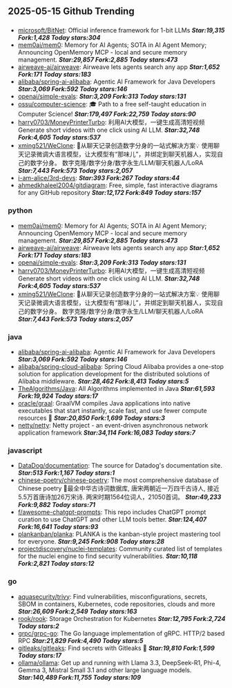 ## 2025-05-15 Github Trending

### 
* [microsoft/BitNet](https://github.com/microsoft/BitNet): Official inference framework for 1-bit LLMs ***Star:19,315 Fork:1,428 Today stars:304***
* [mem0ai/mem0](https://github.com/mem0ai/mem0): Memory for AI Agents; SOTA in AI Agent Memory; Announcing OpenMemory MCP - local and secure memory management. ***Star:29,857 Fork:2,885 Today stars:473***
* [airweave-ai/airweave](https://github.com/airweave-ai/airweave): Airweave lets agents search any app ***Star:1,652 Fork:171 Today stars:183***
* [alibaba/spring-ai-alibaba](https://github.com/alibaba/spring-ai-alibaba): Agentic AI Framework for Java Developers ***Star:3,069 Fork:592 Today stars:146***
* [openai/simple-evals](https://github.com/openai/simple-evals):  ***Star:3,209 Fork:313 Today stars:131***
* [ossu/computer-science](https://github.com/ossu/computer-science): 🎓 Path to a free self-taught education in Computer Science! ***Star:179,497 Fork:22,759 Today stars:90***
* [harry0703/MoneyPrinterTurbo](https://github.com/harry0703/MoneyPrinterTurbo): 利用AI大模型，一键生成高清短视频 Generate short videos with one click using AI LLM. ***Star:32,748 Fork:4,605 Today stars:537***
* [xming521/WeClone](https://github.com/xming521/WeClone): 🚀从聊天记录创造数字分身的一站式解决方案💡 使用聊天记录微调大语言模型，让大模型有“那味儿”，并绑定到聊天机器人，实现自己的数字分身。 数字克隆/数字分身/数字永生/LLM/聊天机器人/LoRA ***Star:7,443 Fork:573 Today stars:2,057***
* [i-am-alice/3rd-devs](https://github.com/i-am-alice/3rd-devs):  ***Star:393 Fork:267 Today stars:44***
* [ahmedkhaleel2004/gitdiagram](https://github.com/ahmedkhaleel2004/gitdiagram): Free, simple, fast interactive diagrams for any GitHub repository ***Star:12,172 Fork:849 Today stars:157***

### python
* [mem0ai/mem0](https://github.com/mem0ai/mem0): Memory for AI Agents; SOTA in AI Agent Memory; Announcing OpenMemory MCP - local and secure memory management. ***Star:29,857 Fork:2,885 Today stars:473***
* [airweave-ai/airweave](https://github.com/airweave-ai/airweave): Airweave lets agents search any app ***Star:1,652 Fork:171 Today stars:183***
* [openai/simple-evals](https://github.com/openai/simple-evals):  ***Star:3,209 Fork:313 Today stars:131***
* [harry0703/MoneyPrinterTurbo](https://github.com/harry0703/MoneyPrinterTurbo): 利用AI大模型，一键生成高清短视频 Generate short videos with one click using AI LLM. ***Star:32,748 Fork:4,605 Today stars:537***
* [xming521/WeClone](https://github.com/xming521/WeClone): 🚀从聊天记录创造数字分身的一站式解决方案💡 使用聊天记录微调大语言模型，让大模型有“那味儿”，并绑定到聊天机器人，实现自己的数字分身。 数字克隆/数字分身/数字永生/LLM/聊天机器人/LoRA ***Star:7,443 Fork:573 Today stars:2,057***

### java
* [alibaba/spring-ai-alibaba](https://github.com/alibaba/spring-ai-alibaba): Agentic AI Framework for Java Developers ***Star:3,069 Fork:592 Today stars:146***
* [alibaba/spring-cloud-alibaba](https://github.com/alibaba/spring-cloud-alibaba): Spring Cloud Alibaba provides a one-stop solution for application development for the distributed solutions of Alibaba middleware. ***Star:28,462 Fork:8,413 Today stars:5***
* [TheAlgorithms/Java](https://github.com/TheAlgorithms/Java): All Algorithms implemented in Java ***Star:61,593 Fork:19,924 Today stars:17***
* [oracle/graal](https://github.com/oracle/graal): GraalVM compiles Java applications into native executables that start instantly, scale fast, and use fewer compute resources 🚀 ***Star:20,850 Fork:1,699 Today stars:3***
* [netty/netty](https://github.com/netty/netty): Netty project - an event-driven asynchronous network application framework ***Star:34,114 Fork:16,083 Today stars:7***

### javascript
* [DataDog/documentation](https://github.com/DataDog/documentation): The source for Datadog's documentation site. ***Star:513 Fork:1,167 Today stars:1***
* [chinese-poetry/chinese-poetry](https://github.com/chinese-poetry/chinese-poetry): The most comprehensive database of Chinese poetry 🧶最全中华古诗词数据库, 唐宋两朝近一万四千古诗人, 接近5.5万首唐诗加26万宋诗. 两宋时期1564位词人，21050首词。 ***Star:49,233 Fork:9,882 Today stars:71***
* [f/awesome-chatgpt-prompts](https://github.com/f/awesome-chatgpt-prompts): This repo includes ChatGPT prompt curation to use ChatGPT and other LLM tools better. ***Star:124,407 Fork:16,641 Today stars:93***
* [plankanban/planka](https://github.com/plankanban/planka): PLANKA is the kanban-style project mastering tool for everyone. ***Star:9,245 Fork:908 Today stars:28***
* [projectdiscovery/nuclei-templates](https://github.com/projectdiscovery/nuclei-templates): Community curated list of templates for the nuclei engine to find security vulnerabilities. ***Star:10,118 Fork:2,821 Today stars:12***

### go
* [aquasecurity/trivy](https://github.com/aquasecurity/trivy): Find vulnerabilities, misconfigurations, secrets, SBOM in containers, Kubernetes, code repositories, clouds and more ***Star:26,609 Fork:2,549 Today stars:163***
* [rook/rook](https://github.com/rook/rook): Storage Orchestration for Kubernetes ***Star:12,795 Fork:2,724 Today stars:2***
* [grpc/grpc-go](https://github.com/grpc/grpc-go): The Go language implementation of gRPC. HTTP/2 based RPC ***Star:21,829 Fork:4,490 Today stars:5***
* [gitleaks/gitleaks](https://github.com/gitleaks/gitleaks): Find secrets with Gitleaks 🔑 ***Star:19,810 Fork:1,599 Today stars:17***
* [ollama/ollama](https://github.com/ollama/ollama): Get up and running with Llama 3.3, DeepSeek-R1, Phi-4, Gemma 3, Mistral Small 3.1 and other large language models. ***Star:140,489 Fork:11,755 Today stars:109***
